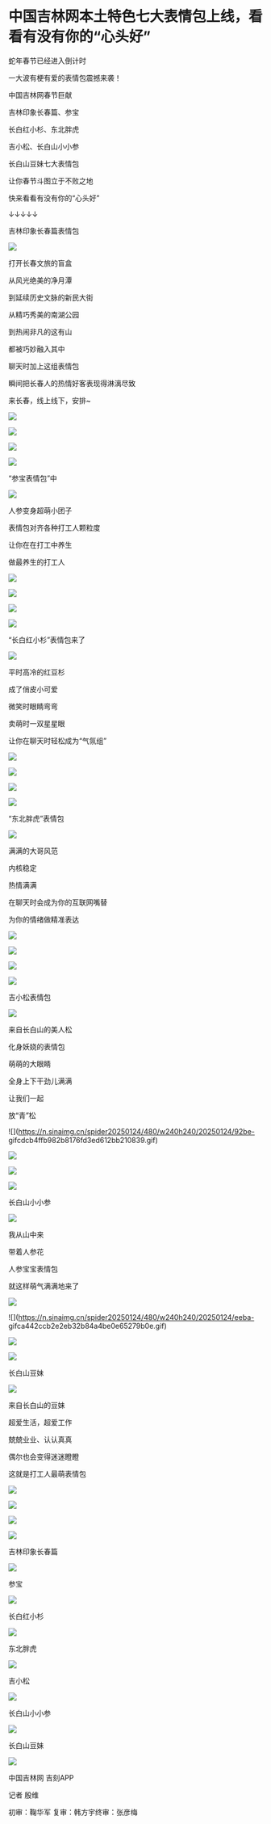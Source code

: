 # 中国吉林网本土特色七大表情包上线，看看有没有你的“心头好”

蛇年春节已经进入倒计时

一大波有梗有爱的表情包震撼来袭！

中国吉林网春节巨献

吉林印象长春篇、参宝

长白红小杉、东北胖虎

吉小松、长白山小小参

长白山豆妹七大表情包

让你春节斗图立于不败之地

快来看看有没有你的“心头好”

↓↓↓↓↓

吉林印象长春篇表情包

![](https://k.sinaimg.cn/n/spider20250124/762/w1170h1192/20250124/5201-e8c505ea82814402695d4c19dd104b95.jpg/w700d1q75cms.jpg?by=cms_fixed_width)

打开长春文旅的盲盒

从风光绝美的净月潭

到延续历史文脉的新民大街

从精巧秀美的南湖公园

到热闹非凡的这有山

都被巧妙融入其中

聊天时加上这组表情包

瞬间把长春人的热情好客表现得淋漓尽致

来长春，线上线下，安排~

![](https://n.sinaimg.cn/spider20250124/480/w240h240/20250124/9bb7-gif7a1c0ea97898ca6b2f2b91ddba27703a.gif)

![](https://n.sinaimg.cn/spider20250124/480/w240h240/20250124/02d5-gif32700d933a2cef8a25330511173c01fd.gif)

![](https://n.sinaimg.cn/spider20250124/480/w240h240/20250124/7cd2-gif6dd73d8472440d39bd5bf43cb4245da3.gif)

![](https://n.sinaimg.cn/spider20250124/480/w240h240/20250124/0641-gifb09c186d06b0b07c42cc08c31bfaa256.gif)

“参宝表情包”中

![](https://k.sinaimg.cn/n/spider20250124/540/w873h1267/20250124/019b-ca43d02833b5aa51453e0ccd395090c5.jpg/w700d1q75cms.jpg?by=cms_fixed_width)

人参变身超萌小团子

表情包对齐各种打工人颗粒度

让你在在打工中养生

做最养生的打工人

![](https://n.sinaimg.cn/spider20250124/480/w240h240/20250124/62b3-gifecea28ff193f76d28f4be7ed174d211e.gif)

![](https://n.sinaimg.cn/spider20250124/480/w240h240/20250124/31a8-gif828a6727834f23977ad33caf38531314.gif)

![](https://n.sinaimg.cn/spider20250124/480/w240h240/20250124/0d84-gif8020ca1ef48d24169bd1cea8ee4799f5.gif)

![](https://n.sinaimg.cn/spider20250124/480/w240h240/20250124/ec41-gif8e4158e4809538ce54c34d618d1dee37.gif)

“长白红小杉”表情包来了

![](https://k.sinaimg.cn/n/spider20250124/520/w1170h1750/20250124/7861-da9cf5ce90b52861240ade481f376d54.jpg/w700d1q75cms.jpg?by=cms_fixed_width)

平时高冷的红豆杉

成了俏皮小可爱

微笑时眼睛弯弯

卖萌时一双星星眼

让你在聊天时轻松成为“气氛组”

![](https://n.sinaimg.cn/spider20250124/480/w240h240/20250124/c357-gifc7f3a8230687ba8bdbc10dd6db10fde5.gif)

![](https://n.sinaimg.cn/spider20250124/480/w240h240/20250124/0ff6-gifd09ff2bb0976ba549f62c87ac18ef47a.gif)

![](https://n.sinaimg.cn/spider20250124/480/w240h240/20250124/d783-gifa3173e6ed618ed410735a04adcfdefc5.gif)

![](https://n.sinaimg.cn/spider20250124/480/w240h240/20250124/96e1-giff4d1ed6088566fee4e09f2a30c51306b.gif)

“东北胖虎”表情包

![](https://k.sinaimg.cn/n/spider20250124/510/w1170h1740/20250124/788f-a562110d1f1af3c11827e8565e34827c.jpg/w700d1q75cms.jpg?by=cms_fixed_width)

满满的大哥风范

内核稳定

热情满满

在聊天时会成为你的互联网嘴替

为你的情绪做精准表达

![](https://n.sinaimg.cn/spider20250124/480/w240h240/20250124/7d1d-gif717db94b44156717d7d0c08fd2e3141f.gif)

![](https://n.sinaimg.cn/spider20250124/480/w240h240/20250124/089e-gifa5184eae31084512433ffd3109d6a85f.gif)

![](https://n.sinaimg.cn/spider20250124/480/w240h240/20250124/9161-gif4e6872f7f45d9c70d1e97a68667d4c37.gif)

![](https://n.sinaimg.cn/spider20250124/480/w240h240/20250124/6a9e-gif332a48829fc118f519effa6f1b28b343.gif)

吉小松表情包

![](https://k.sinaimg.cn/n/spider20250124/637/w1105h1932/20250124/549a-36aa195ce5429646e78ac390b95e6173.jpg/w700d1q75cms.jpg?by=cms_fixed_width)

来自长白山的美人松

化身妖娆的表情包

萌萌的大眼睛

全身上下干劲儿满满

让我们一起

放“青”松

![](https://n.sinaimg.cn/spider20250124/480/w240h240/20250124/92be-
gifcdcb4ffb982b8176fd3ed612bb210839.gif)

![](https://n.sinaimg.cn/spider20250124/480/w240h240/20250124/3640-gif0d26c302e1cda35e55adc8de47b01e39.gif)

![](https://n.sinaimg.cn/spider20250124/480/w240h240/20250124/5fb9-gif902dc08fe09239fa5be45c5959d64f6c.gif)

![](https://n.sinaimg.cn/spider20250124/480/w240h240/20250124/74d4-gif441540f2c13df9ca3099974753d55e83.gif)

长白山小小参

![](https://k.sinaimg.cn/n/spider20250124/150/w1170h1380/20250124/1edd-6be3781491da2c51dd70da5965c0b75a.jpg/w700d1q75cms.jpg?by=cms_fixed_width)

我从山中来

带着人参花

人参宝宝表情包

就这样萌气满满地来了

![](https://n.sinaimg.cn/spider20250124/480/w240h240/20250124/978f-giff59bf82ec7f7c9849a970a0e80930d21.gif)

![](https://n.sinaimg.cn/spider20250124/480/w240h240/20250124/eeba-
gifca442ccb2e2eb32b84a4be0e65279b0e.gif)

![](https://n.sinaimg.cn/spider20250124/480/w240h240/20250124/4929-gifd72f28222a8de4b47091619d842825d9.gif)

![](https://n.sinaimg.cn/spider20250124/480/w240h240/20250124/528b-gif5d4a3dc185086267cd8b738cf1c40e5c.gif)

长白山豆妹

![](https://k.sinaimg.cn/n/spider20250124/717/w1170h1147/20250124/2303-b031945d38db4a53c2c165b50a0e3813.jpg/w700d1q75cms.jpg?by=cms_fixed_width)

来自长白山的豆妹

超爱生活，超爱工作

兢兢业业、认认真真

偶尔也会变得迷迷瞪瞪

这就是打工人最萌表情包

![](https://n.sinaimg.cn/spider20250124/480/w240h240/20250124/84b8-gif1cd78b98b82c47b6b5fd8501c6088571.gif)

![](https://n.sinaimg.cn/spider20250124/480/w240h240/20250124/a67a-gif7a32583e2410eaabd861183aa06bf802.gif)

![](https://n.sinaimg.cn/spider20250124/480/w240h240/20250124/5b51-gif82c1cb40bc72d135c911757e02c8d6e5.gif)

![](https://n.sinaimg.cn/spider20250124/480/w240h240/20250124/a968-gifdb0bb56a50b816849002ae6a73bc4284.gif)

吉林印象长春篇

![](https://k.sinaimg.cn/n/spider20250124/534/w270h264/20250124/8a8e-65e9cece8af8fde81b227a6b833c19ac.png/w700d1q75cms.jpg?by=cms_fixed_width)

参宝

![](https://k.sinaimg.cn/n/spider20250124/529/w269h260/20250124/80b1-859fc0d53d68679ce70f81815e630bd6.png/w700d1q75cms.jpg?by=cms_fixed_width)

长白红小杉

![](https://k.sinaimg.cn/n/spider20250124/520/w262h258/20250124/8239-528735319ca5d368873fde23088af999.png/w700d1q75cms.jpg?by=cms_fixed_width)

东北胖虎

![](https://k.sinaimg.cn/n/spider20250124/537/w274h263/20250124/a9c4-8fc1c39abb515a18400a69552dc8c2aa.png/w700d1q75cms.jpg?by=cms_fixed_width)

吉小松

![](https://k.sinaimg.cn/n/spider20250124/523/w261h262/20250124/114f-df42706bf6429379f4e38ff8f43a179b.png/w700d1q75cms.jpg?by=cms_fixed_width)

长白山小小参

![](https://k.sinaimg.cn/n/spider20250124/515/w258h257/20250124/338a-1be65337b53e858bdf3c886859a39868.png/w700d1q75cms.jpg?by=cms_fixed_width)

长白山豆妹

![](https://k.sinaimg.cn/n/spider20250124/529/w266h263/20250124/ddbe-19007610c8e2bcacdc116b21296194cd.png/w700d1q75cms.jpg?by=cms_fixed_width)

中国吉林网 吉刻APP

记者 殷维

初审：鞠华军 复审：韩方宇终审：张彦梅

